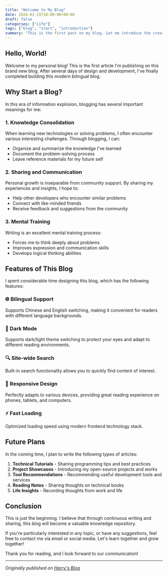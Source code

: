 ```yaml
---
title: "Welcome to My Blog"
date: 2024-01-15T10:00:00+08:00
draft: false
categories: ["Life"]
tags: ["blog", "start", "introduction"]
summary: "This is the first post on my blog. Let me introduce the creation process of this blog and future plans."
---
```


## Hello, World!

Welcome to my personal blog! This is the first article I'm publishing on this brand new blog. After several days of design and development, I've finally completed building this modern bilingual blog.

## Why Start a Blog?

In this era of information explosion, blogging has several important meanings for me:

### 1. Knowledge Consolidation
When learning new technologies or solving problems, I often encounter various interesting challenges. Through blogging, I can:
- Organize and summarize the knowledge I've learned
- Document the problem-solving process
- Leave reference materials for my future self

### 2. Sharing and Communication
Personal growth is inseparable from community support. By sharing my experiences and insights, I hope to:
- Help other developers who encounter similar problems
- Connect with like-minded friends
- Receive feedback and suggestions from the community

### 3. Mental Training
Writing is an excellent mental training process:
- Forces me to think deeply about problems
- Improves expression and communication skills
- Develops logical thinking abilities

## Features of This Blog

I spent considerable time designing this blog, which has the following features:

### 🌐 Bilingual Support
Supports Chinese and English switching, making it convenient for readers with different language backgrounds.

### 🌙 Dark Mode
Supports dark/light theme switching to protect your eyes and adapt to different reading environments.

### 🔍 Site-wide Search
Built-in search functionality allows you to quickly find content of interest.

### 📱 Responsive Design
Perfectly adapts to various devices, providing great reading experience on phones, tablets, and computers.

### ⚡ Fast Loading
Optimized loading speed using modern frontend technology stack.

## Future Plans

In the coming time, I plan to write the following types of articles:

1. **Technical Tutorials** - Sharing programming tips and best practices
2. **Project Showcases** - Introducing my open-source projects and works
3. **Tool Recommendations** - Recommending useful development tools and services
4. **Reading Notes** - Sharing thoughts on technical books
5. **Life Insights** - Recording thoughts from work and life

## Conclusion

This is just the beginning. I believe that through continuous writing and sharing, this blog will become a valuable knowledge repository.

If you're particularly interested in any topic, or have any suggestions, feel free to contact me via email or social media. Let's learn together and grow together!

Thank you for reading, and I look forward to our communication!

---

*Originally published on [Harry's Blog](https://harryd97.github.io)*